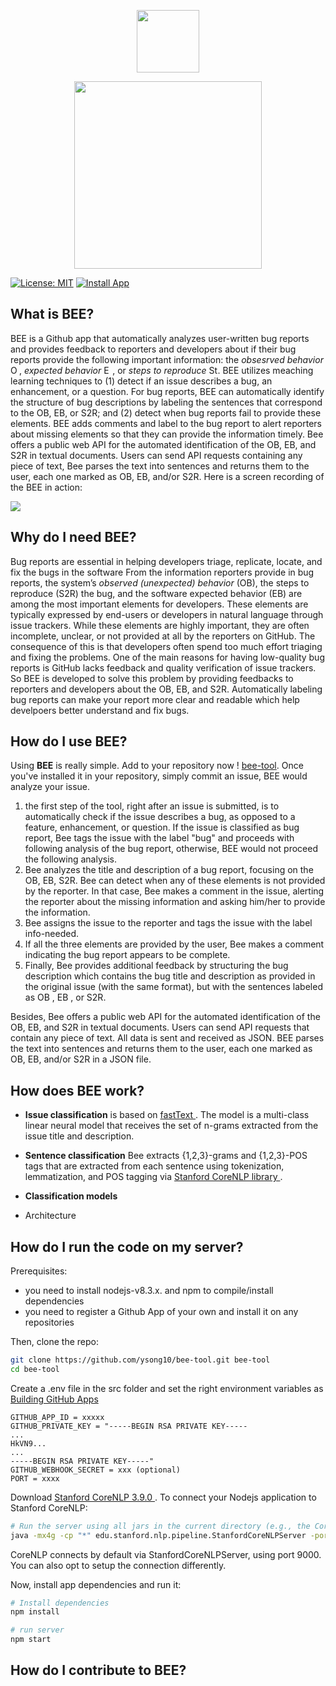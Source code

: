 <p align="center"> <img src="https://i.ibb.co/6bTfSwp/bee-icon.png?s=128&v=4" width="100"> 
     <p align="center"> <img src= "https://i.ibb.co/tCLWKjk/bee-tool.png" width="300"></p>
</p>


[![License: MIT](https://img.shields.io/badge/License-MIT-darkgreen.svg)](https://opensource.org/licenses/MIT)
[![Install App](https://img.shields.io/badge/GitHub%20Marketplace-Install%20App-blueviolet.svg?logo=github)](https://github.com/apps/bee-tool)

## What is BEE?
BEE is a Github app that automatically analyzes user-written bug reports and provides feedback to reporters and developers about if their bug reports provide the following important information: the _obsesrved behavior_ <img src="https://i.ibb.co/1G7bXhB/ob2.png" width="14" title="Observed Behavior (OB)"/>, _expected behavior_ <img src="https://i.ibb.co/mBgChsk/eb3.png" width="14" title="Expected Behavior (EB)"/>, or _steps to reproduce_ <img src="https://i.ibb.co/yWS7XhR/s2r2.png" width="14" title="Steps to Reproduce (S2R) ">. BEE utilizes meaching learning techniques to (1) detect if an issue describes a bug, an enhancement, or a question. For bug reports, BEE can automatically identify the structure of bug descriptions by labeling the sentences that correspond to the OB, EB, or S2R; and (2) detect when bug reports fail to provide these elements. BEE adds comments and label to the bug report to alert reporters about missing elements so that they can provide the information timely. Bee offers a public web API for the automated identification of the OB, EB, and S2R in textual documents. Users can send API requests containing any piece of text, Bee parses the text into sentences and returns them to the user, each one marked as OB, EB, and/or S2R. Here is a screen recording of the BEE in action:

![](https://github.com/ysong10/bee-tool/blob/master/bee-tool.gif)     

## Why do I need BEE?
Bug reports are essential in helping developers triage, replicate, locate, and fix the bugs in the software
From the information reporters provide in bug reports, the system’s _observed (unexpected) behavior_ (OB), the steps to reproduce (S2R) the bug, and the software expected behavior (EB) are among the most important elements for developers. These elements are typically expressed by end-users or developers in natural language through issue trackers. While these elements are highly important, they are often incomplete, unclear, or not provided at all by the reporters on GitHub. The consequence of this is that developers often spend too much effort triaging and fixing the problems. One of the main reasons for having low-quality bug reports is GitHub lacks feedback and quality verification of issue trackers. So BEE is developed to solve this problem by providing feedbacks to reporters and developers about the OB, EB, and S2R. Automatically labeling bug reports can make your report more clear and readable which help develpoers better understand and fix bugs. 

## How do I use BEE?
Using **BEE** is really simple. Add to your repository now ! <a href="https://github.com/apps/bee-tool/"> bee-tool</a>. Once you've installed it in your repository, simply commit an issue, BEE would analyze your issue. 
 1. the first step of the tool, right after an issue is submitted, is to automatically check if the issue describes a bug, as opposed to a feature, enhancement, or question. If the issue is classified as bug report, Bee tags the issue with the label "bug" and proceeds with following analysis of the bug report, otherwise, BEE would not proceed the following analysis.
 2. Bee analyzes the title and description of a bug report, focusing on the OB, EB, S2R. Bee can detect when any of these elements is not provided by the reporter. In that case, Bee makes a comment in the issue, alerting the reporter about the missing information and asking him/her to provide the information. 
 3. Bee assigns the issue to the reporter and tags the issue with the label info-needed.
 4. If all the three elements are provided by the user, Bee makes a comment indicating the bug report appears to be complete.
 5. Finally, Bee provides additional feedback by structuring the bug description which contains the bug title and description as provided in the original issue (with the same format), but with the sentences labeled as OB , EB , or S2R.

Besides, Bee offers a public web API for the automated identification of the OB, EB, and S2R in textual documents. Users can send API requests that contain any piece of text. All data is sent and received as JSON. BEE  parses the text into sentences and returns them to the user, each one marked as OB, EB, and/or S2R in a JSON file.
## How does BEE work?
 - **Issue classification**  is based on <a href="https://fasttext.cc/"> fastText </a>.  The model is a multi-class linear neural model that receives the set of n-grams extracted from the issue title and description.
 - **Sentence classification**  Bee extracts {1,2,3}-grams and {1,2,3}-POS tags that are extracted from each sentence using tokenization, lemmatization, and POS tagging via  <a href="https://stanfordnlp.github.io/CoreNLP/history.html"> Stanford CoreNLP library </a>. 
 - **Classification models**  
 
 - Architecture
## How do I run the code on my server?
Prerequisites:
 - you need to install nodejs-v8.3.x. and npm to compile/install dependencies
 - you need to register a Github App of your own and install it on any repositories

Then, clone the repo:
```sh
git clone https://github.com/ysong10/bee-tool.git bee-tool
cd bee-tool
```
Create a .env file in the src folder and set the right environment variables as <a href="https://developer.github.com/apps/building-github-apps/"> Building GitHub Apps</a>
 ```
GITHUB_APP_ID = xxxxx
GITHUB_PRIVATE_KEY = "-----BEGIN RSA PRIVATE KEY-----
...
HkVN9...
...
-----BEGIN RSA PRIVATE KEY-----"
GITHUB_WEBHOOK_SECRET = xxx (optional)
PORT = xxxx
```

Download <a href="https://stanfordnlp.github.io/CoreNLP/history.html"> Stanford CoreNLP 3.9.0 </a>. To connect your Nodejs application to Stanford CoreNLP:
```sh
# Run the server using all jars in the current directory (e.g., the CoreNLP home directory), 
java -mx4g -cp "*" edu.stanford.nlp.pipeline.StanfordCoreNLPServer -port 9000 -timeout 15000
```
CoreNLP connects by default via StanfordCoreNLPServer, using port 9000. You can also opt to setup the connection differently.

Now, install app dependencies and run it:
```sh
# Install dependencies
npm install

# run server
npm start
```
## How do I contribute to BEE?





